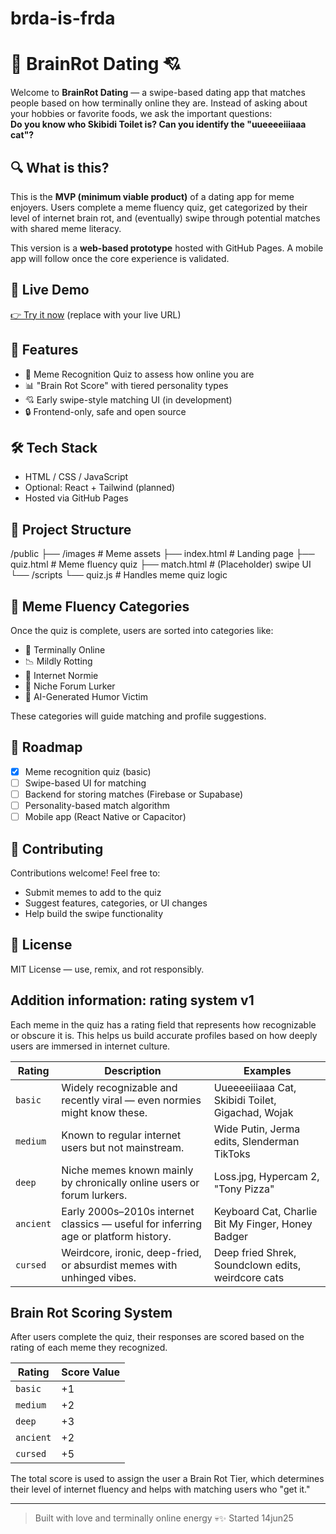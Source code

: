 # brda-is-frda
# 🧠 BrainRot Dating 💘

Welcome to **BrainRot Dating** — a swipe-based dating app that matches people based on how terminally online they are. Instead of asking about your hobbies or favorite foods, we ask the important questions:  
**Do you know who Skibidi Toilet is? Can you identify the "uueeeeiiiaaa cat"?**

## 🔍 What is this?

This is the **MVP (minimum viable product)** of a dating app for meme enjoyers. Users complete a meme fluency quiz, get categorized by their level of internet brain rot, and (eventually) swipe through potential matches with shared meme literacy.

This version is a **web-based prototype** hosted with GitHub Pages. A mobile app will follow once the core experience is validated.

## 🚀 Live Demo

[👉 Try it now](https://yourusername.github.io/brainrot-dating/) (replace with your live URL)

## 🧪 Features

- 🧠 Meme Recognition Quiz to assess how online you are
- 📊 "Brain Rot Score" with tiered personality types
- 💘 Early swipe-style matching UI (in development)
- 🔒 Frontend-only, safe and open source

## 🛠 Tech Stack

- HTML / CSS / JavaScript
- Optional: React + Tailwind (planned)
- Hosted via GitHub Pages

## 📂 Project Structure
/public
├── /images # Meme assets
├── index.html # Landing page
├── quiz.html # Meme fluency quiz
├── match.html # (Placeholder) swipe UI
└── /scripts
└── quiz.js # Handles meme quiz logic


## 🧩 Meme Fluency Categories

Once the quiz is complete, users are sorted into categories like:

- 🧟 Terminally Online
- 📉 Mildly Rotting
- 🐣 Internet Normie
- 🐸 Niche Forum Lurker
- 🤖 AI-Generated Humor Victim

These categories will guide matching and profile suggestions.

## 🧪 Roadmap

- [x] Meme recognition quiz (basic)
- [ ] Swipe-based UI for matching
- [ ] Backend for storing matches (Firebase or Supabase)
- [ ] Personality-based match algorithm
- [ ] Mobile app (React Native or Capacitor)

## 🤝 Contributing

Contributions welcome! Feel free to:
- Submit memes to add to the quiz
- Suggest features, categories, or UI changes
- Help build the swipe functionality

## 📜 License

MIT License — use, remix, and rot responsibly.

## Addition information: rating system v1
Each meme in the quiz has a rating field that represents how recognizable or obscure it is. This helps us build accurate profiles based on how deeply users are immersed in internet culture.

| Rating    | Description                                                                         | Examples                                           |
| --------- | ----------------------------------------------------------------------------------- | -------------------------------------------------- |
| `basic`   | Widely recognizable and recently viral — even normies might know these.             | Uueeeeiiiaaa Cat, Skibidi Toilet, Gigachad, Wojak  |
| `medium`  | Known to regular internet users but not mainstream.                                 | Wide Putin, Jerma edits, Slenderman TikToks        |
| `deep`    | Niche memes known mainly by chronically online users or forum lurkers.              | Loss.jpg, Hypercam 2, "Tony Pizza"                 |
| `ancient` | Early 2000s–2010s internet classics — useful for inferring age or platform history. | Keyboard Cat, Charlie Bit My Finger, Honey Badger  |
| `cursed`  | Weirdcore, ironic, deep-fried, or absurdist memes with unhinged vibes.              | Deep fried Shrek, Soundclown edits, weirdcore cats |


## Brain Rot Scoring System
After users complete the quiz, their responses are scored based on the rating of each meme they recognized.

| Rating    | Score Value |
| --------- | ----------- |
| `basic`   | +1          |
| `medium`  | +2          |
| `deep`    | +3          |
| `ancient` | +2          |
| `cursed`  | +5          |

The total score is used to assign the user a Brain Rot Tier, which determines their level of internet fluency and helps with matching users who "get it."

---

> Built with love and terminally online energy 💀✨
Started 14jun25